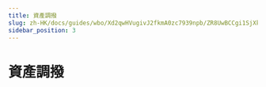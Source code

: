 ```yaml
---
title: 資產調撥
slug: zh-HK/docs/guides/wbo/Xd2qwHVugivJ2fkmA0zc7939npb/ZR8UwBCCgi1SjXk0yRec30eLn6c
sidebar_position: 3
---
```



# 資產調撥

